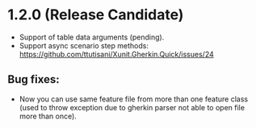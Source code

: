 # 1.2.0 (Release Candidate)

- Support of table data arguments (pending).
- Support async scenario step methods: https://github.com/ttutisani/Xunit.Gherkin.Quick/issues/24

## Bug fixes:

- Now you can use same feature file from more than one feature class (used to throw exception due to gherkin parser not able to open file more than once).
